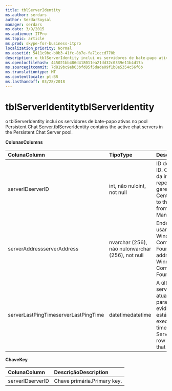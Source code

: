 ```yaml
---
title: tblServerIdentity
ms.author: serdars
author: SerdarSoysal
manager: serdars
ms.date: 3/9/2015
ms.audience: ITPro
ms.topic: article
ms.prod: skype-for-business-itpro
localization_priority: Normal
ms.assetid: 5411c9bc-b0b3-41fc-8b7e-fa71cccd770b
description: o tblServerIdentity inclui os servidores de bate-papo ativas no pool Persistent Chat Server.
ms.openlocfilehash: 445021bb486d418011ea21dd32c0339e11b4d17a
ms.sourcegitcommit: 7d819bc9eb63bfd85f5dada09f1b8e5354c56f6b
ms.translationtype: MT
ms.contentlocale: pt-BR
ms.lasthandoff: 03/28/2018
---
```

# <a name="tblserveridentity"></a><span data-ttu-id="b62ca-103">tblServerIdentity</span><span class="sxs-lookup"><span data-stu-id="b62ca-103">tblServerIdentity</span></span>
 
<span data-ttu-id="b62ca-104">o tblServerIdentity inclui os servidores de bate-papo ativas no pool Persistent Chat Server.</span><span class="sxs-lookup"><span data-stu-id="b62ca-104">tblServerIdentity contains the active chat servers in the Persistent Chat Server pool.</span></span>
  
<span data-ttu-id="b62ca-105">**Colunas**</span><span class="sxs-lookup"><span data-stu-id="b62ca-105">**Columns**</span></span>

|<span data-ttu-id="b62ca-106">**Coluna**</span><span class="sxs-lookup"><span data-stu-id="b62ca-106">**Column**</span></span>|<span data-ttu-id="b62ca-107">**Tipo**</span><span class="sxs-lookup"><span data-stu-id="b62ca-107">**Type**</span></span>|<span data-ttu-id="b62ca-108">**Descrição**</span><span class="sxs-lookup"><span data-stu-id="b62ca-108">**Description**</span></span>|
|:-----|:-----|:-----|
|<span data-ttu-id="b62ca-109">serverID</span><span class="sxs-lookup"><span data-stu-id="b62ca-109">serverID</span></span>  <br/> |<span data-ttu-id="b62ca-110">int, não nulo</span><span class="sxs-lookup"><span data-stu-id="b62ca-110">int, not null</span></span>  <br/> |<span data-ttu-id="b62ca-111">ID do servidor.</span><span class="sxs-lookup"><span data-stu-id="b62ca-111">Server ID.</span></span> <span data-ttu-id="b62ca-112">Corresponde à ID da instância do repositório de gerenciamento Central.</span><span class="sxs-lookup"><span data-stu-id="b62ca-112">Corresponds to the instance ID from Central Management store.</span></span>  <br/> |
|<span data-ttu-id="b62ca-113">serverAddress</span><span class="sxs-lookup"><span data-stu-id="b62ca-113">serverAddress</span></span>  <br/> |<span data-ttu-id="b62ca-114">nvarchar (256), não nulo</span><span class="sxs-lookup"><span data-stu-id="b62ca-114">nvarchar (256), not null</span></span>  <br/> |<span data-ttu-id="b62ca-115">Endereço do servidor usando o endereço do Windows Communication Foundation.</span><span class="sxs-lookup"><span data-stu-id="b62ca-115">Server address using the Windows Communication Foundation address.</span></span>  <br/> |
|<span data-ttu-id="b62ca-116">serverLastPingTime</span><span class="sxs-lookup"><span data-stu-id="b62ca-116">serverLastPingTime</span></span>  <br/> |<span data-ttu-id="b62ca-117">datetime</span><span class="sxs-lookup"><span data-stu-id="b62ca-117">datetime</span></span>  <br/> |<span data-ttu-id="b62ca-118">A última vez em que o servidor de canal atualizou esta linha para fornecer evidências de que ele está sendo executado.</span><span class="sxs-lookup"><span data-stu-id="b62ca-118">The latest time that the Channel Server updated this row to give evidence that it is running.</span></span>  <br/> |
   
<span data-ttu-id="b62ca-119">**Chave**</span><span class="sxs-lookup"><span data-stu-id="b62ca-119">**Key**</span></span>

|<span data-ttu-id="b62ca-120">**Coluna**</span><span class="sxs-lookup"><span data-stu-id="b62ca-120">**Column**</span></span>|<span data-ttu-id="b62ca-121">**Descrição**</span><span class="sxs-lookup"><span data-stu-id="b62ca-121">**Description**</span></span>|
|:-----|:-----|
|<span data-ttu-id="b62ca-122">serverID</span><span class="sxs-lookup"><span data-stu-id="b62ca-122">serverID</span></span>  <br/> |<span data-ttu-id="b62ca-123">Chave primária.</span><span class="sxs-lookup"><span data-stu-id="b62ca-123">Primary key.</span></span>  <br/> |
   

